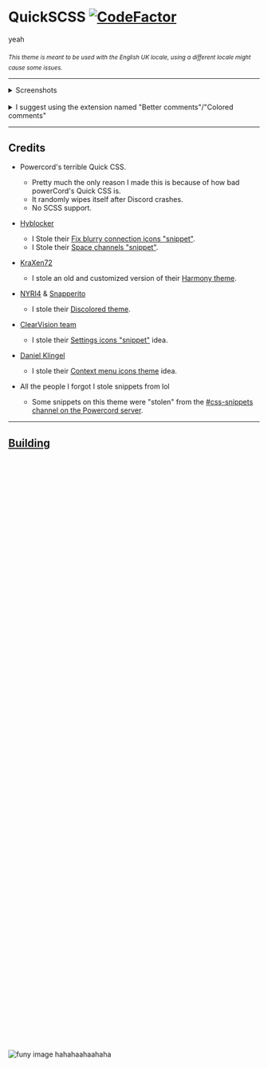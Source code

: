QuickSCSS [![CodeFactor](https://www.codefactor.io/repository/github/wathhr/quickscss/badge?s=5f2850cfa164e62ecf2eaa497b0a075cf28b67cf)](https://www.codefactor.io/repository/github/wathhr/quickSCSS)
===

yeah

<sub>_This theme is meant to be used with the English UK locale, using a different locale might cause some issues._</sub>

---

<details><summary>Screenshots</summary><br>

![yeah](./screenshots/yeah.gif)

![settings](./screenshots/settings.png)

![messages](./screenshots/messages.gif)

![user popout](./screenshots/user-popout.png)

![channel list](./screenshots/channel-list.png)

</details>

<br>

<details><summary>I suggest using the extension named "Better comments"/"Colored comments"</summary>

  - [VSCode](https://marketplace.visualstudio.com/items?itemName=aaron-bond.better-comments)

  - [Sublime text](https://packagecontrol.io/packages/Colored%20Comments)

  - [Atom](https://github.com/AndrewKralovec/atom-better-comments)

<sub>_If your text editor is not listed, the extension probably has not been ported over to it_</sub>

</details>

---

## Credits

- Powercord's terrible Quick CSS.
  - Pretty much the only reason I made this is because of how bad powerCord's Quick CSS is.
  - It randomly wipes itself after Discord crashes.
  - No SCSS support.

- [Hyblocker](https://github.com/hyblocker)
  - I Stole their [Fix blurry connection icons "snippet"](https://github.com/hyblocker/pixelcord/blob/a7327786c7c45810b9a80321afb7ef3ec0a65393/src/app/app/misc_pages/_avatarpage.scss#L52-L117).
  - I Stole their [Space channels "snippet"](https://github.com/hyblocker/pixelcord/blob/59856ce1a9f7c59634101d5991f38c6e091a6063/src/app/qol/_space_channels.scss).

- [KraXen72](https://github.com/KraXen72)
  - I stole an old and customized version of their [Harmony theme](https://github.com/KraXen72/harmony-discord).

- [NYRI4](https://github.com/NYRI4) & [Snapperito](https://github.com/Snapperito)
  - I stole their [Discolored theme](https://github.com/NYRI4/Discolored).

- [ClearVision team](https://github.com/ClearVision)
  - I stole their [Settings icons "snippet"](https://github.com/ClearVision/ClearVision-v6/blob/master/src/settings/icons.scss) idea.

- [Daniel Klingel](https://github.com/CorellanStoma)
  - I stole their [Context menu icons theme](https://github.com/CorellanStoma/Menu-Icons) idea.

- All the people I forgot I stole snippets from lol
  - Some snippets on this theme were "stolen" from the [#css-snippets channel on the Powercord server](https://canary.discord.com/channels/538759280057122817/755005803303403570/).

---

## [Building](./BUILDING.md)

<br><br><br><br><br><br><br><br><br><br><br><br><br><br><br><br><br><br><br><br><br><br><br><br><br><br><br><br><br><br><br><br><br><br><br><br><br><br><br><br><br><br><br><br><br><br><br><br><br><br><br><br><br><br><br><br><br><br><br><br><br><br><br><br><br><br><br><br><br>

![funy image hahahaahaahaha](https://svg-banners.vercel.app/api?type=origin&text1=very&text2=comedic&width=1337&height=420)
